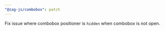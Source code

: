 ```yaml
---
"@zag-js/combobox": patch
---
```


Fix issue where combobox positioner is `hidden` when combobox is not open.
